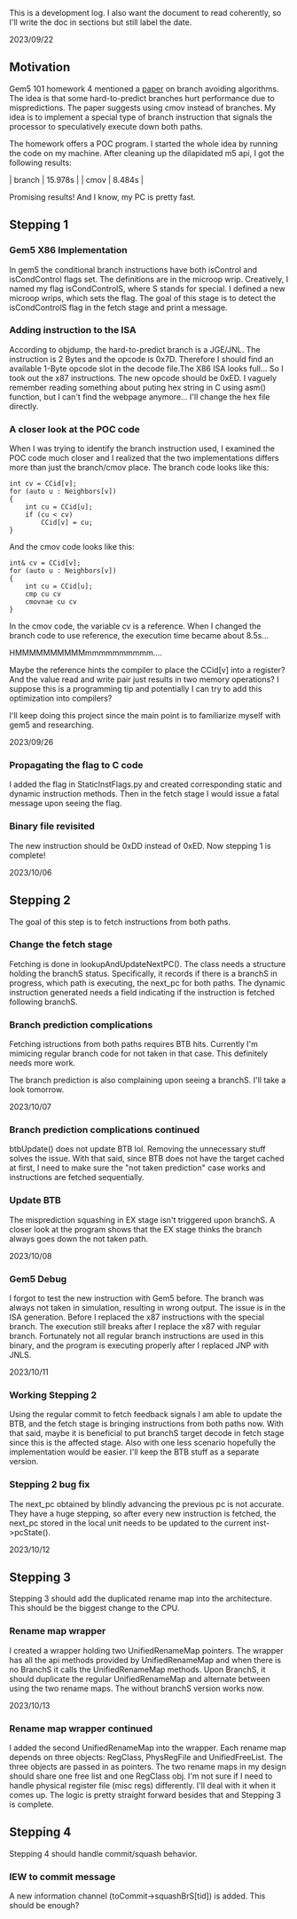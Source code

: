 This is a development log. I also want the document to read coherently, so I'll write the doc in sections but still label the date.

2023/09/22
## Motivation
Gem5 101 homework 4 mentioned a [paper](https://arxiv.org/abs/1411.1460) on branch avoiding algorithms. The idea is that some hard-to-predict branches hurt performance due to mispredictions. The paper suggests using cmov instead of branches. My idea is to implement a special type of branch instruction that signals the processor to speculatively execute down both paths.

The homework offers a POC program. I started the whole idea by running the code on my machine. After cleaning up the dilapidated m5 api, I got the following results:

| branch | 15.978s |
| cmov | 8.484s |

Promising results! And I know, my PC is pretty fast.

## Stepping 1

### Gem5 X86 Implementation
In gem5 the conditional branch instructions have both isControl and isCondControl flags set. The definitions are in the microop wrip. Creatively, I named my flag isCondControlS, where S stands for special. I defined a new microop wrips, which sets the flag. The goal of this stage is to detect the isCondControlS flag in the fetch stage and print a message.

### Adding instruction to the ISA
According to objdump, the hard-to-predict branch is a JGE/JNL. The instruction is 2 Bytes and the opcode is 0x7D. Therefore I should find an available 1-Byte opcode slot in the decode file.The X86 ISA looks full... So I took out the x87 instructions. The new opcode should be 0xED. I vaguely remember reading something about puting hex string in C using asm() function, but I can't find the webpage anymore... I'll change the hex file directly.

### A closer look at the POC code
When I was trying to identify the branch instruction used, I examined the POC code much closer and I realized that the two implementations differs more than just the branch/cmov place. The branch code looks like this:
```
int cv = CCid[v];
for (auto u : Neighbors[v])
{
    int cu = CCid[u];
    if (cu < cv)
        CCid[v] = cu;
}
```
And the cmov code looks like this:
```
int& cv = CCid[v];
for (auto u : Neighbors[v])
{
    int cu = CCid[u];
    cmp cu cv
    cmovnae cu cv
}
```
In the cmov code, the variable cv is a reference. When I changed the branch code to use reference, the execution time became about 8.5s...

HMMMMMMMMMMmmmmmmmmmm....

Maybe the reference hints the compiler to place the CCid[v] into a register? And the value read and write pair just results in two memory operations? I suppose this is a programming tip and potentially I can try to add this optimization into compilers?

I'll keep doing this project since the main point is to familiarize myself with gem5 and researching.

2023/09/26
### Propagating the flag to C code
I added the flag in StaticInstFlags.py and created corresponding static and dynamic instruction methods. Then in the fetch stage I would issue a fatal message upon seeing the flag.

### Binary file revisited
The new instruction should be 0xDD instead of 0xED. Now stepping 1 is complete!

2023/10/06
## Stepping 2
The goal of this step is to fetch instructions from both paths.

### Change the fetch stage
Fetching is done in lookupAndUpdateNextPC(). The class needs a structure holding the branchS status. Specifically, it records if there is a branchS in progress, which path is executing, the next_pc for both paths. The dynamic instruction generated needs a field indicating if the instruction is fetched following branchS.

### Branch prediction complications
Fetching istructions from both paths requires BTB hits. Currently I'm mimicing regular branch code for not taken in that case. This definitely needs more work.

The branch prediction is also complaining upon seeing a branchS. I'll take a look tomorrow.

2023/10/07
### Branch prediction complications continued
btbUpdate() does not update BTB lol. Removing the unnecessary stuff solves the issue. With that said, since BTB does not have the target cached at first, I need to make sure the "not taken prediction" case works and instructions are fetched sequentially.

### Update BTB
The misprediction squashing in EX stage isn't triggered upon branchS. A closer look at the program shows that the EX stage thinks the branch always goes down the not taken path.

2023/10/08
### Gem5 Debug
I forgot to test the new instruction with Gem5 before. The branch was always not taken in simulation, resulting in wrong output. The issue is in the ISA generation. Before I replaced the x87 instructions with the special branch. The execution still breaks after I replace the x87 with regular branch. Fortunately not all regular branch instructions are used in this binary, and the program is executing properly after I replaced JNP with JNLS.

2023/10/11
### Working Stepping 2
Using the regular commit to fetch feedback signals I am able to update the BTB, and the fetch stage is bringing instructions from both paths now. With that said, maybe it is beneficial to put branchS target decode in fetch stage since this is the affected stage. Also with one less scenario hopefully the implementation would be easier. I'll keep the BTB stuff as a separate version.

### Stepping 2 bug fix
The next_pc obtained by blindly advancing the previous pc is not accurate. They have a huge stepping, so after every new instruction is fetched, the next_pc stored in the local unit needs to be updated to the current inst->pcState().

2023/10/12
## Stepping 3
Stepping 3 should add the duplicated rename map into the architecture. This should be the biggest change to the CPU.

### Rename map wrapper
I created a wrapper holding two UnifiedRenameMap pointers. The wrapper has all the api methods provided by UnifiedRenameMap and when there is no BranchS it calls the UnifiedRenameMap methods. Upon BranchS, it should duplicate the regular UnifiedRenameMap and alternate between using the two rename maps. The without branchS version works now.

2023/10/13
### Rename map wrapper continued
I added the second UnifiedRenameMap into the wrapper. Each rename map depends on three objects: RegClass, PhysRegFile and UnifiedFreeList. The three objects are passed in as pointers. The two rename maps in my design should share one free list and one RegClass obj. I'm not sure if I need to handle physical register file (misc regs) differently. I'll deal with it when it comes up. The logic is pretty straight forward besides that and Stepping 3 is complete.

## Stepping 4
Stepping 4 should handle commit/squash behavior.

### IEW to commit message
A new information channel (toCommit->squashBrS\[tid\]) is added. This should be enough?